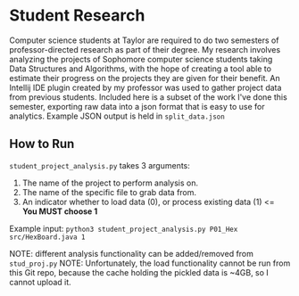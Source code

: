 # Student Research
Computer science students at Taylor are required to do two semesters of professor-directed research as part of their degree. My research involves analyzing the projects of Sophomore computer science students taking Data Structures and Algorithms, with the hope of creating a tool able to estimate their progress on the projects they are given for their benefit. An Intellij IDE plugin created by my professor was used to gather project data from previous students. Included here is a subset of the work I've done this semester, exporting raw data into a json format that is easy to use for analytics. Example JSON output is held in `split_data.json`

## How to Run
`student_project_analysis.py` takes 3 arguments:
1. The name of the project to perform analysis on.
2. The name of the specific file to grab data from.
3. An indicator whether to load data (0), or process existing data (1) <= **You MUST choose 1**

Example input: `python3 student_project_analysis.py P01_Hex src/HexBoard.java 1`

NOTE: different analysis functionality can be added/removed from `stud_proj.py`
NOTE: Unfortunately, the load functionality cannot be run from this Git repo, because the cache holding the pickled data is ~4GB, so I cannot upload it.
